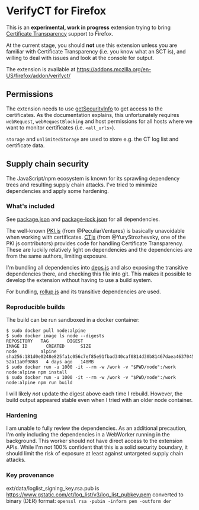 # VerifyCT for Firefox

This is an **experimental, work in progress** extension trying to bring [Certificate Transparency](https://certificate.transparency.dev/) support to Firefox.

At the current stage, you should **not** use this extension unless you are familiar with Certificate Transparency (i.e. you know what an SCT is), and willing to deal with issues and look at the console for output.

The extension is available at https://addons.mozilla.org/en-US/firefox/addon/verifyct/

## Permissions
The extension needs to use [getSecurityInfo](https://developer.mozilla.org/en-US/docs/Mozilla/Add-ons/WebExtensions/API/webRequest/getSecurityInfo) to get access to the certificates. As the documentation explains, this unfortunately requires `webRequest`, `webRequestBlocking` and host permissions for all hosts where we want to monitor certificates (i.e. `<all_urls>`).

`storage` and `unlimitedStorage` are used to store e.g. the CT log list and certificate data.


## Supply chain security
The JavaScript/npm ecosystem is known for its sprawling dependency trees and resulting supply chain attacks. I've tried to minimize dependencies and apply some hardening.

### What's included
See [package.json](node/package.json) and [package-lock.json](node/package-lock.json) for all dependencies.

The well-known [PKI.js](https://github.com/PeculiarVentures/PKI.js) (from @PeculiarVentures) is basically unavoidable when working with certificates. [CTjs](https://github.com/YuryStrozhevsky/CTjs) (from @YuryStrozhevsky, one of the PKI.js contributors) provides code for handling Certificate Transparency. These are luckily relatively light on  dependencies and the dependencies are from the same authors, limiting exposure.

I'm bundling all dependencies into [deps.js](node/dist/deps.js) and also exposing the transitive dependencies there, and checking this file into git. This makes it possible to develop the extension without having to use a build system.

For bundling, [rollup.js](https://rollupjs.org/) and its transitive dependencies are used.

### Reproducible builds

The build can be run sandboxed in a docker container:

```
$ sudo docker pull node:alpine
$ sudo docker image ls node --digests
REPOSITORY   TAG       DIGEST                                                                    IMAGE ID       CREATED      SIZE
node         alpine    sha256:181d0e0248e825fa1c056c7ef85e91fbad340caf0814d30b81467daea4637045   52a11a0f9868   4 days ago   148MB
$ sudo docker run -u 1000 -it --rm -w /work -v "$PWD/node":/work node:alpine npm install
$ sudo docker run -u 1000 -it --rm -w /work -v "$PWD/node":/work node:alpine npm run build
```

I will likely *not* update the digest above each time I rebuild. However, the build output appeared stable even when I tried with an older node container. 

### Hardening

I am unable to fully review the dependencies. As an additional precaution, I'm only including the dependencies in a WebWorker running in the background. This worker should not have direct access to the extension APIs. While I'm not 100% confident that this is a solid security boundary, it should limit the risk of exposure at least against untargeted supply chain attacks.

### Key provenance

ext/data/loglist_signing_key.rsa.pub is https://www.gstatic.com/ct/log_list/v3/log_list_pubkey.pem converted to binary (DER) format: `openssl rsa -pubin -inform pem -outform der`
